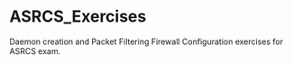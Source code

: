 # ASRCS_Exercises
Daemon creation and Packet Filtering Firewall Configuration exercises for ASRCS exam.
